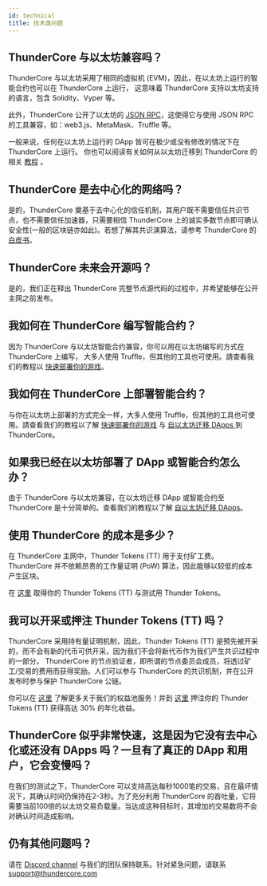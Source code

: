 ```yaml
---
id: technical
title: 技术类问题
---
```


## ThunderCore 与以太坊兼容吗？
ThunderCore 与以太坊采用了相同的虚拟机 (EVM)，因此，在以太坊上运行的智能合约也可以在 ThunderCore 上运行， 这意味着 ThunderCore 支持以太坊支持的语言，包含 Solidity、Vyper 等。

此外，ThunderCore 公开了以太坊的 [JSON RPC](https://github.com/ethereum/wiki/wiki/JSON-RPC)，这使得它与使用 JSON RPC 的工具兼容，如：web3.js、MetaMask、Truffle 等。

一般来说，任何在以太坊上运行的 DApp 皆可在极少或没有修改的情况下在 ThunderCore 上运行。 你也可以阅读有关如何从以太坊迁移到 ThunderCore 的相关 [教程](migrate-to-thunder.md) 。

## ThunderCore 是去中心化的网络吗？
是的，ThunderCore 奠基于去中心化的信任机制，其用户既不需要信任共识节点，也不需要信任加速器，只需要相信 ThunderCore 上的诚实多数节点即可确认安全性(一般的区块链亦如此)。若想了解其共识演算法，请参考 ThunderCore 的 [白皮书](https://docs.thundercore.com/thunder-whitepaper.pdf)。

## ThunderCore 未来会开源吗？ 
是的，我们正在释出 ThunderCore 完整节点源代码的过程中，并希望能够在公开主网之前发布。

## 我如何在 ThunderCore 编写智能合约？ 
因为 ThunderCore 与以太坊智能合约兼容，你可以用在以太坊编写的方式在 ThunderCore 上编写， 大多人使用 Truffle，但其他的工具也可使用。請查看我们的教程以 [快速部署你的游戏](deploy-your-own-game.md)。

## 我如何在 ThunderCore 上部署智能合约？ 
与你在以太坊上部署的方式完全一样，大多人使用 Truffle，但其他的工具也可使用。請查看我们的教程以了解 [快速部署你的游戏](deploy-your-own-game.md) 与 [自以太坊迁移 DApps ](migrate-to-thunder.md) 到 ThunderCore。

## 如果我已经在以太坊部署了 DApp 或智能合约怎么办？
由于 ThunderCore 与以太坊兼容，在以太坊迁移 DApp 或智能合约至 ThunderCore 是十分简单的。查看我们的教程以了解 [自以太坊迁移 DApps](migrate-to-thunder.md)。

## 使用 ThunderCore 的成本是多少？ 
在 ThunderCore 主网中，Thunder Tokens (TT) 用于支付矿工费。ThunderCore 并不依赖昂贵的工作量证明 (PoW) 算法，因此能够以较低的成本产生区块。

在 [这里](get-tokens.md) 取得你的 Thunder Tokens (TT) 与测试用 Thunder Tokens。

## 我可以开采或押注 Thunder Tokens (TT) 吗？
ThunderCore 采用持有量证明机制，因此，Thunder Tokens (TT) 是预先被开采的，而不会有新的代币可供开采，因为我们不会将新代币作为我们产生共识过程中的一部分。 ThunderCore 的节点验证者，即所谓的节点委员会成员，将透过矿工/交易的费用而获得奖励。人们可以参与 ThunderCore 的共识机制，并在公开发布时参与保护 ThunderCore 公链。 

你可以在 [这里](https://medium.com/thundercore/thundercore-launches-staking-pool-service-25316085b808) 了解更多关于我们的权益池服务！并到 [这里](https://staking.thundercore.com/) 押注你的 Thunder Tokens (TT) 获得高达 30% 的年化收益。

## ThunderCore 似乎非常快速，这是因为它没有去中心化或还没有 DApps 吗？一旦有了真正的 DApp 和用户，它会变慢吗？
在我们的测试之下，ThunderCore 可以支持高达每秒1000笔的交易，且在最坏情况下，其确认时间仍保持在2-3秒。为了充分利用 ThunderCore 的吞吐量，它将需要当前100倍的以太坊交易负载量。当达成这种目标时，其增加的交易数将不会对确认时间造成影响。

## 仍有其他问题吗？ 
请在 [Discord channel](https://discord.gg/5EbxXfw) 与我们的团队保持联系。针对紧急问题，请联系 [support@thundercore.com](mailto:support@thundercore.com)

